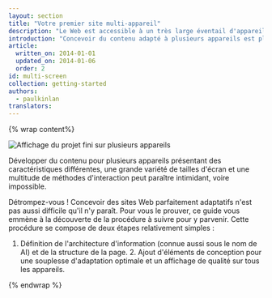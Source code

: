 ```yaml
---
layout: section
title: "Votre premier site multi-appareil"
description: "Le Web est accessible à un très large éventail d'appareils, depuis les téléphones équipés de petits écrans jusqu'aux téléviseurs au format XXL. Découvrez comment créer un site qui fonctionne parfaitement sur tous ces appareils."
introduction: "Concevoir du contenu adapté à plusieurs appareils est plus simple qu'il n'y paraît. Ce guide vous explique comment créer une page de destination de produit pour notre <a href='https://www.udacity.com/course/cs256'>Cours CS256 : Développement de contenu Web pour mobile</a> qui fonctionne parfaitement sur différents types d'appareil."
article:
  written_on: 2014-01-01
  updated_on: 2014-01-06
  order: 2
id: multi-screen
collection: getting-started
authors:
  - paulkinlan
translators:
---
```


{% wrap content%}

<img src="images/finaloutput-2x.jpg" alt="Affichage du projet fini sur plusieurs appareils">

Développer du contenu pour plusieurs appareils présentant des caractéristiques différentes, une grande variété de tailles d'écran et une multitude de méthodes d'interaction peut paraître intimidant, voire impossible.

Détrompez-vous ! Concevoir des sites Web parfaitement adaptatifs n'est pas aussi difficile qu'il n'y paraît. Pour vous le prouver, ce guide vous emmène à la découverte de la procédure à suivre pour y parvenir. Cette procédure se compose de deux étapes relativement simples :

1. Définition de l'architecture d'information (connue aussi sous le nom de AI) et de la structure de la page. 2. Ajout d'éléments de conception pour une souplesse d'adaptation optimale et un affichage de qualité sur tous les appareils.

{% endwrap %}

